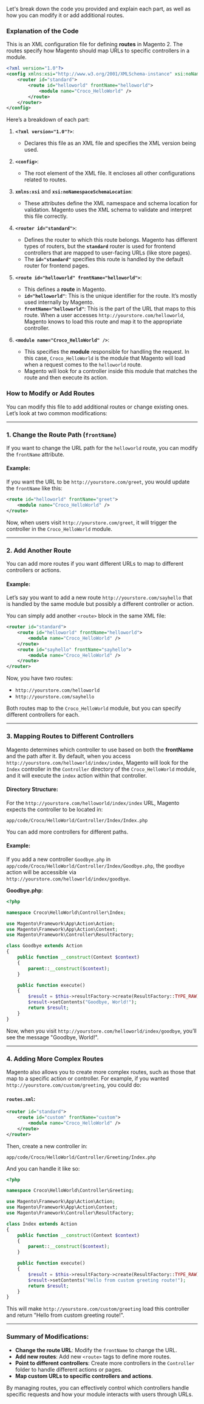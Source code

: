 Let's break down the code you provided and explain each part, as well as how you can modify it or add additional routes.

### **Explanation of the Code**

This is an XML configuration file for defining **routes** in Magento 2. The routes specify how Magento should map URLs to specific controllers in a module.

```xml
<?xml version="1.0"?>
<config xmlns:xsi="http://www.w3.org/2001/XMLSchema-instance" xsi:noNamespaceSchemaLocation="urn:magento:framework:App/etc/routes.xsd">
    <router id="standard">
        <route id="helloworld" frontName="helloworld">
            <module name="Croco_HelloWorld" />
        </route>
    </router>
</config>
```

Here’s a breakdown of each part:

1. **`<?xml version="1.0"?>`**:
   - Declares this file as an XML file and specifies the XML version being used.

2. **`<config>`**:
   - The root element of the XML file. It encloses all other configurations related to routes.

3. **`xmlns:xsi`** and **`xsi:noNamespaceSchemaLocation`**:
   - These attributes define the XML namespace and schema location for validation. Magento uses the XML schema to validate and interpret this file correctly.

4. **`<router id="standard">`**:
   - Defines the router to which this route belongs. Magento has different types of routers, but the **`standard`** router is used for frontend controllers that are mapped to user-facing URLs (like store pages).
   - The **`id="standard"`** specifies this route is handled by the default router for frontend pages.

5. **`<route id="helloworld" frontName="helloworld">`**:
   - This defines a **route** in Magento.
   - **`id="helloworld"`**: This is the unique identifier for the route. It’s mostly used internally by Magento.
   - **`frontName="helloworld"`**: This is the part of the URL that maps to this route. When a user accesses `http://yourstore.com/helloworld`, Magento knows to load this route and map it to the appropriate controller.
   
6. **`<module name="Croco_HelloWorld" />`**:
   - This specifies the **module** responsible for handling the request. In this case, `Croco_HelloWorld` is the module that Magento will load when a request comes to the `helloworld` route.
   - Magento will look for a controller inside this module that matches the route and then execute its action.

### **How to Modify or Add Routes**

You can modify this file to add additional routes or change existing ones. Let’s look at two common modifications:

---

### **1. Change the Route Path (`frontName`)**

If you want to change the URL path for the `helloworld` route, you can modify the `frontName` attribute.

#### Example:
If you want the URL to be `http://yourstore.com/greet`, you would update the `frontName` like this:

```xml
<route id="helloworld" frontName="greet">
    <module name="Croco_HelloWorld" />
</route>
```

Now, when users visit `http://yourstore.com/greet`, it will trigger the controller in the `Croco_HelloWorld` module.

---

### **2. Add Another Route**

You can add more routes if you want different URLs to map to different controllers or actions.

#### Example:
Let’s say you want to add a new route `http://yourstore.com/sayhello` that is handled by the same module but possibly a different controller or action.

You can simply add another `<route>` block in the same XML file:

```xml
<router id="standard">
    <route id="helloworld" frontName="helloworld">
        <module name="Croco_HelloWorld" />
    </route>
    <route id="sayhello" frontName="sayhello">
        <module name="Croco_HelloWorld" />
    </route>
</router>
```

Now, you have two routes:
- `http://yourstore.com/helloworld`
- `http://yourstore.com/sayhello`

Both routes map to the `Croco_HelloWorld` module, but you can specify different controllers for each.

---

### **3. Mapping Routes to Different Controllers**

Magento determines which controller to use based on both the **frontName** and the path after it. By default, when you access `http://yourstore.com/helloworld/index/index`, Magento will look for the `Index` controller in the `Controller` directory of the `Croco_HelloWorld` module, and it will execute the `index` action within that controller.

#### Directory Structure:
For the `http://yourstore.com/helloworld/index/index` URL, Magento expects the controller to be located in:
```
app/code/Croco/HelloWorld/Controller/Index/Index.php
```

You can add more controllers for different paths.

#### Example:
If you add a new controller `Goodbye.php` in `app/code/Croco/HelloWorld/Controller/Index/Goodbye.php`, the `goodbye` action will be accessible via `http://yourstore.com/helloworld/index/goodbye`.

**Goodbye.php**:
```php
<?php

namespace Croco\HelloWorld\Controller\Index;

use Magento\Framework\App\Action\Action;
use Magento\Framework\App\Action\Context;
use Magento\Framework\Controller\ResultFactory;

class Goodbye extends Action
{
    public function __construct(Context $context)
    {
        parent::__construct($context);
    }

    public function execute()
    {
        $result = $this->resultFactory->create(ResultFactory::TYPE_RAW);
        $result->setContents("Goodbye, World!");
        return $result;
    }
}
```

Now, when you visit `http://yourstore.com/helloworld/index/goodbye`, you’ll see the message "Goodbye, World!".

---

### **4. Adding More Complex Routes**

Magento also allows you to create more complex routes, such as those that map to a specific action or controller. For example, if you wanted `http://yourstore.com/custom/greeting`, you could do:

#### `routes.xml`:
```xml
<router id="standard">
    <route id="custom" frontName="custom">
        <module name="Croco_HelloWorld" />
    </route>
</router>
```

Then, create a new controller in:
```
app/code/Croco/HelloWorld/Controller/Greeting/Index.php
```

And you can handle it like so:
```php
<?php

namespace Croco\HelloWorld\Controller\Greeting;

use Magento\Framework\App\Action\Action;
use Magento\Framework\App\Action\Context;
use Magento\Framework\Controller\ResultFactory;

class Index extends Action
{
    public function __construct(Context $context)
    {
        parent::__construct($context);
    }

    public function execute()
    {
        $result = $this->resultFactory->create(ResultFactory::TYPE_RAW);
        $result->setContents("Hello from custom greeting route!");
        return $result;
    }
}
```

This will make `http://yourstore.com/custom/greeting` load this controller and return "Hello from custom greeting route!".

---

### **Summary of Modifications**:
- **Change the route URL**: Modify the `frontName` to change the URL.
- **Add new routes**: Add new `<route>` tags to define more routes.
- **Point to different controllers**: Create more controllers in the `Controller` folder to handle different actions or pages.
- **Map custom URLs to specific controllers and actions**.

By managing routes, you can effectively control which controllers handle specific requests and how your module interacts with users through URLs.